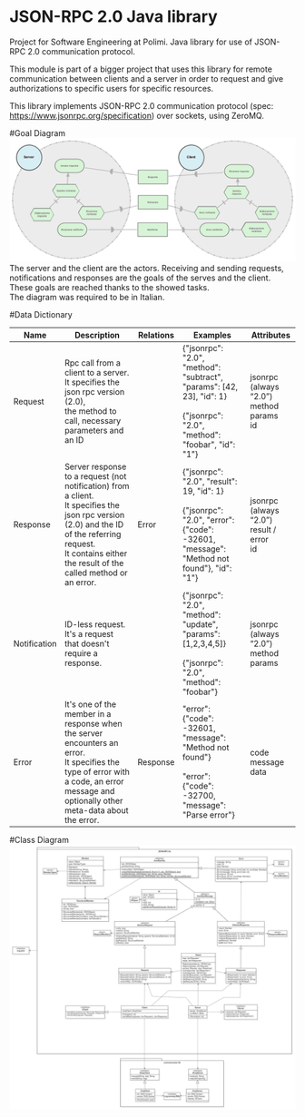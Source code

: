 # JSON-RPC 2.0 Java library
Project for Software Engineering at Polimi. Java library for use of JSON-RPC 2.0 communication protocol.

This module is part of a bigger project that uses this library for remote communication between clients and a server in order to request and give authorizations to specific users for specific resources.

This library implements JSON-RPC 2.0 communication protocol (spec: https://www.jsonrpc.org/specification) over sockets, using ZeroMQ.

#Goal Diagram
![](diagrams/goaldiagram.png)<br>
The server and the client are the actors. Receiving and sending requests, notifications and responses are the goals of the serves and the client. These goals are reached thanks to the showed tasks.<br>
The diagram was required to be in Italian.

#Data Dictionary

| Name         | Description                                                                                                                                                                                                 | Relations | Examples                                                                                                                                 | Attributes                                       |
| ------------ | ----------------------------------------------------------------------------------------------------------------------------------------------------------------------------------------------------------- | --------- | ---------------------------------------------------------------------------------------------------------------------------------------- | ------------------------------------------------ |
| Request      | Rpc call from a client to a server. It specifies the json rpc version (2.0),<br>the method to call, necessary parameters and an ID                                                                             |           | {"jsonrpc": "2.0", "method": "subtract", "params": \[42, 23\], "id": 1}<br><br>{"jsonrpc": "2.0", "method": "foobar", "id": "1"}         | jsonrpc (always “2.0”)<br>method<br>params<br>id |
| Response     | Server response to a request (not notification) from a client.<br>It specifies the json rpc version (2.0) and the ID of the referring request.<br>It contains either the result of the called method or an error. | Error     | {"jsonrpc": "2.0", "result": 19, "id": 1}<br><br>{"jsonrpc": "2.0", "error": {"code": -32601, "message": "Method not found"}, "id": "1"} | jsonrpc (always “2.0”)<br>result / error<br>id   |
| Notification | ID-less request. It's a request that doesn't require a response.                                                                                                                                            |           | {"jsonrpc": "2.0", "method": "update", "params": \[1,2,3,4,5\]}<br><br>{"jsonrpc": "2.0", "method": "foobar"}                            | jsonrpc (always “2.0”)<br>method<br>params       |
| Error        | It's one of the member in a response when the server encounters an error.<br>It specifies the type of error with a code, an error message and optionally other meta-data about the error.                      | Response  | "error": {"code": -32601, "message": "Method not found"}<br><br>"error": {"code": -32700, "message": "Parse error"}                      | code<br>message<br>data                          |

#Class Diagram
![](diagrams/classDiagram.jpeg)